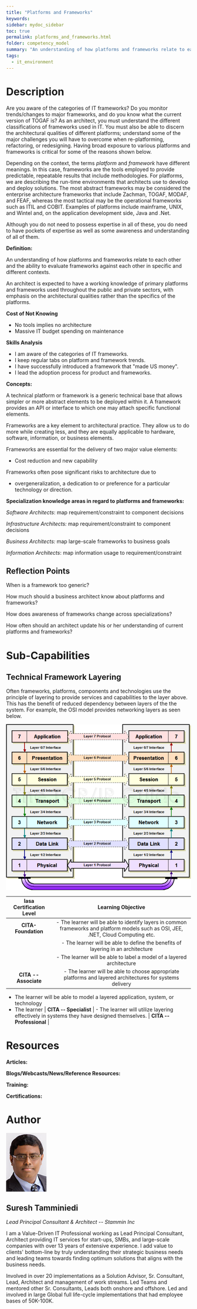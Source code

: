 ```yaml
---
title: "Platforms and Frameworks"
keywords: 
sidebar: mydoc_sidebar
toc: true
permalink: platforms_and_frameworks.html
folder: competency_model
summary: "An understanding of how platforms and frameworks relate to each other and the ability to evaluate frameworks against each other in specific and different contexts."
tags: 
  - it_environment
---
```


# Description

Are you aware of the categories of IT frameworks? Do you monitor trends/changes to major frameworks, and do you know what the current version of TOGAF is? As an architect, you must understand the different classifications of frameworks used in IT. You must also be able to discern the architectural qualities of different platforms; understand some of the major challenges you will have to overcome when re-platforming, refactoring, or redesigning. Having broad exposure to various platforms and frameworks is critical for some of the reasons shown below.

Depending on the context, the terms *platform* and *framework* have different meanings. In this case, frameworks are the tools employed to provide predictable, repeatable results that include methodologies. For platforms, we are describing the run-time environments that architects use to develop and deploy solutions. The most abstract frameworks may be considered the enterprise architecture frameworks that include Zachman, TOGAF, MODAF, and FEAF, whereas the most tactical may be the operational frameworks such as ITIL and COBIT. Examples of platforms include mainframe, UNIX, and Wintel and, on the application development side, Java and .Net.

Although you do not need to possess expertise in all of these, you do need to have pockets of expertise as well as some awareness and understanding of all of them.

**Definition:**

An understanding of how platforms and frameworks relate to each other and the ability to evaluate frameworks against each other in specific and different contexts.

An architect is expected to have a working knowledge of primary platforms and frameworks used throughout the public and private sectors, with emphasis on the architectural qualities rather than the specifics of the platforms.

**Cost of Not Knowing**

-   No tools implies no architecture
-   Massive IT budget spending on maintenance

**Skills Analysis**

-   I am aware of the categories of IT frameworks.
-   I keep regular tabs on platform and framework trends.
-   I have successfully introduced a framework that "made US money".
-   I lead the adoption process for product and frameworks.

**Concepts:**

A technical platform or framework is a generic technical base that allows simpler or more abstract elements to be deployed within it. A framework provides an API or interface to which one may attach specific functional elements.

Frameworks are a key element to architectural practice. They allow us to do more while creating less, and they are equally applicable to hardware, software, information, or business elements.

Frameworks are essential for the delivery of two major value elements:

-   Cost reduction and new capability

Frameworks often pose significant risks to architecture due to

-   overgeneralization, a dedication to or preference for a particular technology or direction.

**Specialization knowledge areas in regard to platforms and frameworks:**

*Software Architects*: map requirement/constraint to component decisions

*Infrastructure Architects:* map requirement/constraint to component decisions

*Business Architects:* map large-scale frameworks to business goals

*Information Architects*: map information usage to requirement/constraint

## Reflection Points

When is a framework too generic?

How much should a business architect know about platforms and frameworks?

How does awareness of frameworks change across specializations?

How often should an architect update his or her understanding of current platforms and frameworks?

# Sub-Capabilities

## Technical Framework Layering

Often frameworks, platforms, components and technologies use the principle of layering to provide services and capabilities to the layer above. This has the benefit of reduced dependency between layers of the the system. For example, the OSI model provides networking layers as seen below.

![OSI-1](media/platforms_and_frameworks001.png)

| **Iasa Certification Level** | **Learning Objective** |
| :-: | :-: |
| **CITA- Foundation** | -   The learner will be able to identify layers in common frameworks and platform models such as OSI, JEE, .NET, Cloud Computing etc.
| | -   The learner will be able to define the benefits of layering in an architecture
| | -   The learner will be able to label a model of a layered architecture
| **CITA -- Associate** | -   The learner will be able to choose appropriate platforms and layered architectures for systems delivery
-   The learner will be able to model a layered application, system, or technology
-   The learner
| **CITA -- Specialist** | -   The learner will utilize layering effectively in systems they have designed themselves.
| **CITA -- Professional** |

# Resources

**Articles:**

**Blogs/Webcasts/News/Reference Resources:**

**Training:**

**Certifications:**

# Author

![Suresh Tamminiedi](media/s_tamminiedi.jpg)
## Suresh Tamminiedi
*Lead Principal Consultant & Architect -- Stammin Inc*

I am a Value-Driven IT Professional working as Lead Principal Consultant, Architect providing IT services for start-ups, SMBs, and large-scale companies with over 13 years of extensive experience. I add value to clients' bottom-line by truly understanding their strategic business needs and leading teams towards finding optimum solutions that aligns with the business needs.

Involved in over 20 implementations as a Solution Advisor, Sr. Consultant, Lead, Architect and management of work streams. Led Teams and mentored other Sr. Consultants, Leads both onshore and offshore. Led and involved in large Global full life-cycle implementations that had employee bases of 50K-100K.

